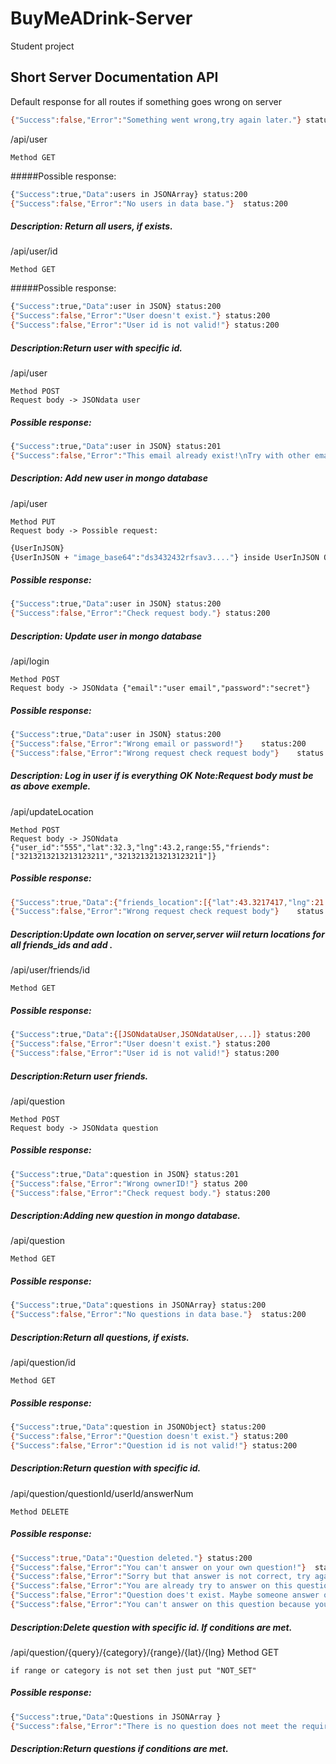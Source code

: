 # BuyMeADrink-Server

Student project

## Short Server Documentation API


Default response for all routes if something goes wrong on server
```sh
{"Success":false,"Error":"Something went wrong,try again later."} status:500
```

/api/user

	Method GET
	
#####Possible response: 
```sh    
{"Success":true,"Data":users in JSONArray} status:200
{"Success":false,"Error":"No users in data base."}	status:200
```

##### Description: Return all users, if exists.
 
/api/user/id

	Method GET
	
#####Possible response: 
```sh    
{"Success":true,"Data":user in JSON} status:200
{"Success":false,"Error":"User doesn't exist."}	status:200
{"Success":false,"Error":"User id is not valid!"} status:200
```

##### Description:Return user with specific id. 

/api/user

	Method POST
	Request body -> JSONdata user
    
##### Possible response: 
    
```sh
{"Success":true,"Data":user in JSON} status:201 
{"Success":false,"Error":"This email already exist!\nTry with other email."}	status:200
```
##### Description: Add new user in mongo database

/api/user

	Method PUT
	Request body -> Possible request:
```sh
{UserInJSON}
{UserInJSON + "image_base64":"ds3432432rfsav3...."} inside UserInJSON Object
```
	
##### Possible response: 
```sh
{"Success":true,"Data":user in JSON} status:200
{"Success":false,"Error":"Check request body."} status:200
```		
##### Description: Update user in mongo database


/api/login

	Method POST
	Request body -> JSONdata {"email":"user email","password":"secret"}
	
##### Possible response: 
    
```sh
{"Success":true,"Data":user in JSON} status:200
{"Success":false,"Error":"Wrong email or password!"}	status:200
{"Success":false,"Error":"Wrong request check request body"}	status:200
```
##### Description: Log in user if is everything OK Note:Request body must be as above exemple.

/api/updateLocation

	Method POST
	Request body -> JSONdata {"user_id":"555","lat":32.3,"lng":43.2,range:55,"friends":["3213213213213123211","3213213213213123211"]}
##### Possible response: 

```sh
{"Success":true,"Data":{"friends_location":[{"lat":43.3217417,"lng":21.8976607,"_id":"57672b82e39c63d81e00002a"},{"lat":43.3217417,"lng":21.8976607,"_id":"576720bee39c63d81e000029"}],"friends_in_nearby":["57672b82e39c63d81e00002a","576720bee39c63d81e000029"],"questions_in_nearby":[]}} status:200
{"Success":false,"Error":"Wrong request check request body"}	status:200
```	
##### Description:Update own location on server,server wiil return locations for all friends_ids and add .

/api/user/friends/id

	Method GET
##### Possible response: 

```sh
{"Success":true,"Data":{[JSONdataUser,JSONdataUser,...]} status:200
{"Success":false,"Error":"User doesn't exist."}	status:200
{"Success":false,"Error":"User id is not valid!"} status:200
```
##### Description:Return user friends.

/api/question

	Method POST
	Request body -> JSONdata question
	
##### Possible response: 

```sh
{"Success":true,"Data":question in JSON} status:201
{"Success":false,"Error":"Wrong ownerID!"} status 200
{"Success":false,"Error":"Check request body."} status:200
```
##### Description:Adding new question in mongo database.

/api/question

	Method GET

##### Possible response:

```sh	
{"Success":true,"Data":questions in JSONArray} status:200
{"Success":false,"Error":"No questions in data base."}	status:200
```		
##### Description:Return all questions, if exists.

/api/question/id

	Method GET
	
##### Possible response:
```sh
{"Success":true,"Data":question in JSONObject} status:200
{"Success":false,"Error":"Question doesn't exist."}	status:200
{"Success":false,"Error":"Question id is not valid!"} status:200
```		
##### Description:Return question with specific id. 

/api/question/questionId/userId/answerNum

	Method DELETE
	
##### Possible response:
```sh
{"Success":true,"Data":"Question deleted."}	status:200
{"Success":false,"Error":"You can't answer on your own question!"}	status:200
{"Success":false,"Error":"Sorry but that answer is not correct, try again after one day."}	status:200
{"Success":false,"Error":"You are already try to answer on this question, try again after one day."}	status:200
{"Success":false,"Error":"Question does't exist. Maybe someone answer on this question in meanwhile."} status:200
{"Success":false,"Error":"You can't answer on this question because you are too far."} status:200
```		
##### Description:Delete question with specific id. If conditions are met. 

/api/question/{query}/{category}/{range}/{lat}/{lng}
	Method GET

	if range or category is not set then just put "NOT_SET"
	
##### Possible response:
```sh
{"Success":true,"Data":Questions in JSONArray }
{"Success":false,"Error":"There is no question does not meet the requirements."}
```		
##### Description:Return questions if conditions are met. 
	
